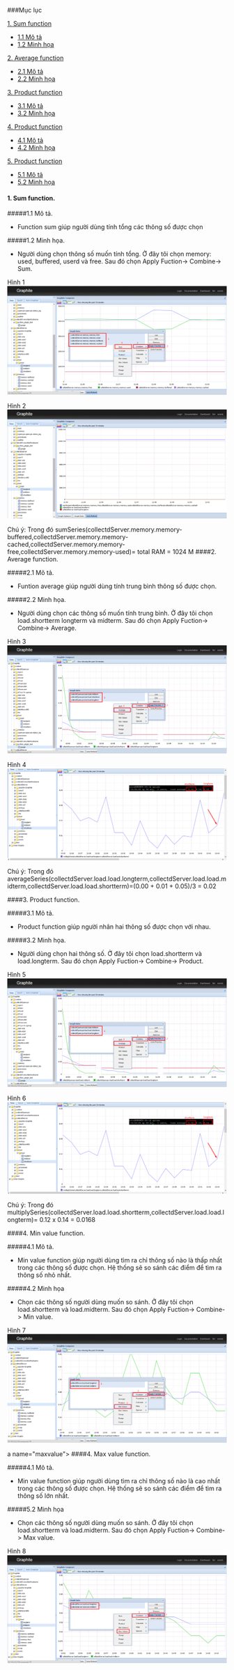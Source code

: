 ###Mục lục

[1. Sum function](#sum)
- [1.1 Mô tả](#motasum)
- [1.2 Minh họa](#minhhoasum)

[2. Average function](#average)
- [2.1 Mô tả](#motaaverage)
- [2.2 Minh họa](#minhhoaaverage)

[3. Product function](#product)
- [3.1 Mô tả](#motaproduct)
- [3.2 Minh họa](#minhhoaproduct)

[4. Product function](#minvalue)
- [4.1 Mô tả](#motaminvalue)
- [4.2 Minh họa](#minhhoaminvalue)

[5. Product function](#maxvalue)
- [5.1 Mô tả](#motamaxvalue)
- [5.2 Minh họa](#minhhoamaxvalue)

<a name="sum"></a>
#### 1. Sum function.

<a name="motasum"></a>
#####1.1 Mô tả.
- Function sum giúp người dùng tính tổng các thông số được chọn

<a name="minhhoasum"></a>
#####1.2 Minh họa.

- Người dùng chọn thông số muốn tính tổng. Ở đây tôi chọn memory: used, buffered, userd và free. Sau đó chọn Apply Fuction-> Combine-> Sum.

Hình 1
![sum](/images/functionSum1.png)

Hình 2
![sum](/images/functionSum2.png)

Chú ý: Trong đó sumSeries(collectdServer.memory.memory-buffered,collectdServer.memory.memory-cached,collectdServer.memory.memory-free,collectdServer.memory.memory-used)= total RAM = 1024 M
<a name="average"></a>
####2. Average function.

<a name="motaaverage"></a>
#####2.1 Mô tả.
- Funtion average giúp người dùng tính trung bình thông số được chọn.

<a name="minhhoaaverage"></a>
#####2.2 Minh họa.

- Người dùng chọn các thông số muốn tính trung bình. Ở đây tôi chọn load.shortterm longterm và midterm. Sau đó chọn Apply Fuction-> Combine-> Average.

Hình 3
![average](/images/functionAverage1.png)

Hình 4
![average](/images/functionAverage2.png)

Chú ý: Trong đó averageSeries(collectdServer.load.load.longterm,collectdServer.load.load.midterm,collectdServer.load.load.shortterm)=(0.00 + 0.01 + 0.05)/3 = 0.02

<a name="product"></a>
####3. Product function.

<a name="motaproduct"></a>
#####3.1 Mô tả.
- Product function giúp người nhân hai thông số được chọn với nhau.

<a name="minhhoaproduct"></a>
#####3.2 Minh họa.

- Người dùng chọn hai thông số. Ở đây tôi chọn load.shortterm và load.longterm. Sau đó chọn Apply Fuction-> Combine-> Product.

Hình 5
![average](/images/functionAverage1.png)

Hình 6
![average](/images/functionAverage2.png)

Chú ý: Trong đó multiplySeries(collectdServer.load.load.shortterm,collectdServer.load.load.longterm)= 0.12 x 0.14 = 0.0168

<a name="minvalue"></a>
####4. Min value function.

<a name="motaminvalue"></a>
#####4.1 Mô tả.

- Min value function giúp người dùng tìm ra chỉ thông số nào là thấp nhất trong các thông số được chọn. Hệ thống sẽ so sánh các điểm để tìm ra thông số nhỏ nhất.

<a name="minhhoaminvalue"></a>
#####4.2 Minh họa

- Chọn các thông số người dùng muốn so sánh. Ở đây tôi chọn load.shortterm và load.midterm. Sau đó chọn Apply Fuction-> Combine-> Min value.

Hình 7
![minvalue](/images/functionMinvalue1.png)

a name="maxvalue"></a>
####4. Max value function.

<a name="motamaxvalue"></a>
#####4.1 Mô tả.

- Min value function giúp người dùng tìm ra chỉ thông số nào là cao nhất trong các thông số được chọn. Hệ thống sẽ so sánh các điểm để tìm ra thông số lớn nhất.

<a name="minhhoamaxvalue"></a>
#####5.2 Minh họa

- Chọn các thông số người dùng muốn so sánh. Ở đây tôi chọn load.shortterm và load.midterm. Sau đó chọn Apply Fuction-> Combine-> Max value.

Hình 8
![maxvalue](/images/functionMaxvalue1.png)
